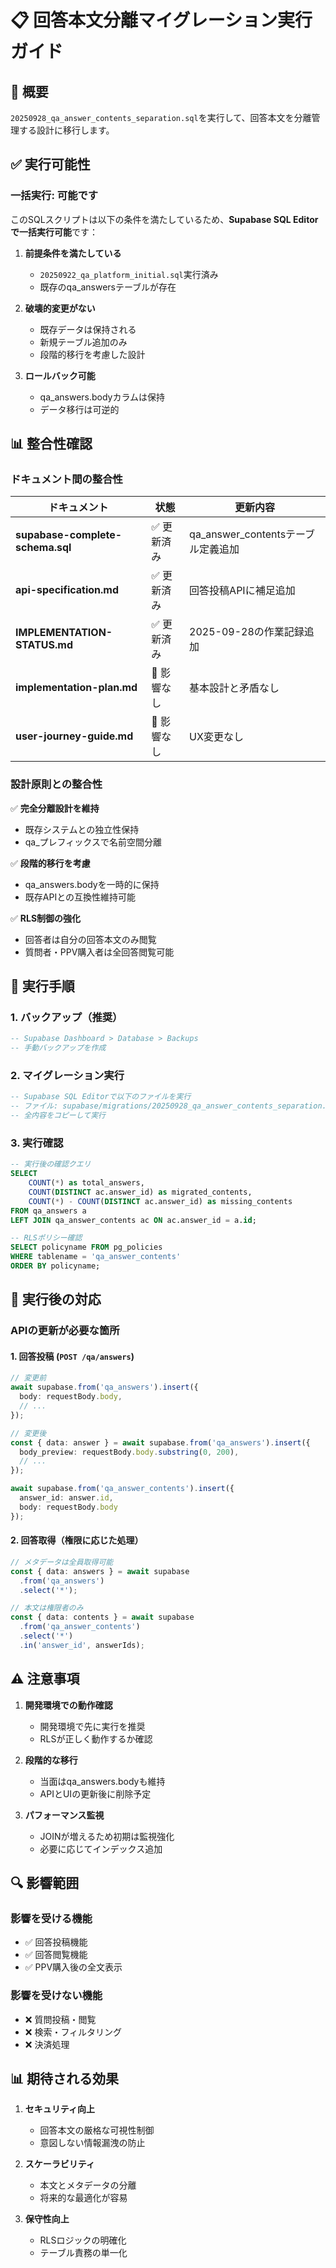 # 📋 回答本文分離マイグレーション実行ガイド

## 🎯 概要
`20250928_qa_answer_contents_separation.sql`を実行して、回答本文を分離管理する設計に移行します。

## ✅ 実行可能性

### **一括実行: 可能です**
このSQLスクリプトは以下の条件を満たしているため、**Supabase SQL Editorで一括実行可能**です：

1. **前提条件を満たしている**
   - `20250922_qa_platform_initial.sql`実行済み
   - 既存のqa_answersテーブルが存在

2. **破壊的変更がない**
   - 既存データは保持される
   - 新規テーブル追加のみ
   - 段階的移行を考慮した設計

3. **ロールバック可能**
   - qa_answers.bodyカラムは保持
   - データ移行は可逆的

## 📊 整合性確認

### ドキュメント間の整合性

| ドキュメント | 状態 | 更新内容 |
|-------------|------|----------|
| **supabase-complete-schema.sql** | ✅ 更新済み | qa_answer_contentsテーブル定義追加 |
| **api-specification.md** | ✅ 更新済み | 回答投稿APIに補足追加 |
| **IMPLEMENTATION-STATUS.md** | ✅ 更新済み | 2025-09-28の作業記録追加 |
| **implementation-plan.md** | 🔄 影響なし | 基本設計と矛盾なし |
| **user-journey-guide.md** | 🔄 影響なし | UX変更なし |

### 設計原則との整合性

✅ **完全分離設計を維持**
- 既存システムとの独立性保持
- qa_プレフィックスで名前空間分離

✅ **段階的移行を考慮**
- qa_answers.bodyを一時的に保持
- 既存APIとの互換性維持可能

✅ **RLS制御の強化**
- 回答者は自分の回答本文のみ閲覧
- 質問者・PPV購入者は全回答閲覧可能

## 🚀 実行手順

### 1. バックアップ（推奨）
```sql
-- Supabase Dashboard > Database > Backups
-- 手動バックアップを作成
```

### 2. マイグレーション実行
```sql
-- Supabase SQL Editorで以下のファイルを実行
-- ファイル: supabase/migrations/20250928_qa_answer_contents_separation.sql
-- 全内容をコピーして実行
```

### 3. 実行確認
```sql
-- 実行後の確認クエリ
SELECT
    COUNT(*) as total_answers,
    COUNT(DISTINCT ac.answer_id) as migrated_contents,
    COUNT(*) - COUNT(DISTINCT ac.answer_id) as missing_contents
FROM qa_answers a
LEFT JOIN qa_answer_contents ac ON ac.answer_id = a.id;

-- RLSポリシー確認
SELECT policyname FROM pg_policies
WHERE tablename = 'qa_answer_contents'
ORDER BY policyname;
```

## 📝 実行後の対応

### APIの更新が必要な箇所

#### 1. 回答投稿 (`POST /qa/answers`)
```typescript
// 変更前
await supabase.from('qa_answers').insert({
  body: requestBody.body,
  // ...
});

// 変更後
const { data: answer } = await supabase.from('qa_answers').insert({
  body_preview: requestBody.body.substring(0, 200),
  // ...
});

await supabase.from('qa_answer_contents').insert({
  answer_id: answer.id,
  body: requestBody.body
});
```

#### 2. 回答取得（権限に応じた処理）
```typescript
// メタデータは全員取得可能
const { data: answers } = await supabase
  .from('qa_answers')
  .select('*');

// 本文は権限者のみ
const { data: contents } = await supabase
  .from('qa_answer_contents')
  .select('*')
  .in('answer_id', answerIds);
```

## ⚠️ 注意事項

1. **開発環境での動作確認**
   - 開発環境で先に実行を推奨
   - RLSが正しく動作するか確認

2. **段階的な移行**
   - 当面はqa_answers.bodyも維持
   - APIとUIの更新後に削除予定

3. **パフォーマンス監視**
   - JOINが増えるため初期は監視強化
   - 必要に応じてインデックス追加

## 🔍 影響範囲

### 影響を受ける機能
- ✅ 回答投稿機能
- ✅ 回答閲覧機能
- ✅ PPV購入後の全文表示

### 影響を受けない機能
- ❌ 質問投稿・閲覧
- ❌ 検索・フィルタリング
- ❌ 決済処理

## 📊 期待される効果

1. **セキュリティ向上**
   - 回答本文の厳格な可視性制御
   - 意図しない情報漏洩の防止

2. **スケーラビリティ**
   - 本文とメタデータの分離
   - 将来的な最適化が容易

3. **保守性向上**
   - RLSロジックの明確化
   - テーブル責務の単一化